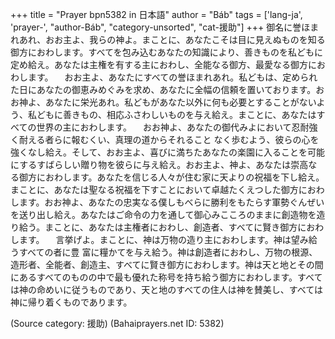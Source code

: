 +++
title = "Prayer bpn5382 in 日本語"
author = "Báb"
tags = ['lang-ja', 'prayer-', "author-Báb", "category-unsorted", "cat-援助"]
+++
御名に誉ほまれあれ、おお主よ、我らの神よ。まことに、あなたこそは目に見えぬものを知る御方におわします。すべてを包み込むあなたの知識により、善きものを私どもに定め給え。あなたは主権を有する主におわし、全能なる御方、最愛なる御方におわします。
　おお主よ、あなたにすべての誉ほまれあれ。私どもは、定められた日にあなたの御恵みめぐみを求め、あなたに全幅の信頼を置いております。おお神よ、あなたに栄光あれ。私どもがあなた以外に何も必要とすることがないよう、私どもに善きもの、相応ふさわしいものを与え給え。まことに、あなたはすべての世界の主におわします。
　おお神よ、あなたの御代みよにおいて忍耐強く耐える者らに報むくい、真理の道からそれること
なく歩むよう、彼らの心を強くなし給え。そして、おお主よ、喜びに満ちたあなたの楽園に入ることを可能にするすばらしい贈り物を彼らに与え給え。おお主よ、神よ、あなたは崇高なる御方におわします。あなたを信じる人々が住む家に天よりの祝福を下し給え。まことに、あなたは聖なる祝福を下すことにおいて卓越たくえつした御方におわします。おお神よ、あなたの忠実なる僕しもべらに勝利をもたらす軍勢ぐんぜいを送り出し給え。あなたはご命令の力を通して御心みこころのままに創造物を造り給う。まことに、あなたは主権者におわし、創造者、すべてに賢き御方におわします。
　言挙げよ。まことに、神は万物の造り主におわします。神は望み給うすべての者に豊
富に糧かてを与え給う。神は創造者におわし、万物の根源、造形者、全能者、創造主、すべてに賢き御方におわします。神は天と地とその間にあるすべてのものの中で最も優れた称号を持ち給う御方におわします。すべては神の命めいに従うものであり、天と地のすべての住人は神を賛美し、すべては神に帰り着くものであります。

(Source category: 援助)
(Bahaiprayers.net ID: 5382)
